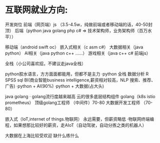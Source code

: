 # 互联网就业方向:
开发岗位
前端（网页端）js （3.5-4.5w，纯做前端或者移动端的话，40-50封顶）
后端（python java golang php c# => 技术架构师，业务架构师（百万水平））


移动端（android swift oc）
嵌入式相关（c asm c#）
大数据相关（java python）
AI相关（java python c++ ……）
游戏相关（java c++ c#  前端js）

全栈（小公司喜欢招，不建议走java全栈）

python胶水语言，方方面面都能用，但都不是主力
·python 全栈
  数据分析 R SPSS sql BI(商业智能business intelligence,薪资相对较高，NLP 搜索、推荐、广告) 
·python + AI(90%)
·python + 大数据(占大头)

java golang 
· golang流行度越来越高
  云的很多底层结构组件 golang（k8s istio prometheus）
  顶级golang工程师 （中间件）70-80
  大数据开发工程师  （70-80）

嵌入式（IoT,internet of things.物联网）  永远需要，但薪资略低
·物联网终端编程，如果想那比较好的薪资，走AIoT（自动驾驶，自动分拣之类的机器人）

大数据在上海比较受欢迎
缺什么练什么


